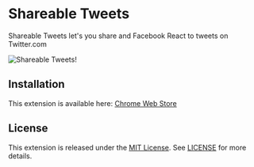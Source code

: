 # Shareable Tweets
Shareable Tweets let's you share and Facebook React to tweets on Twitter.com

![Shareable Tweets!](https://i.imgur.com/Zq75YDC.png)

## Installation
This extension is available here: [Chrome Web Store](https://chrome.google.com/webstore/detail/shareable-tweets/gmdhfohiimofdkgfibdamlamdbehooba)

## License
This extension is released under the [MIT License](https://opensource.org/licenses/MIT).
See [LICENSE](LICENSE) for more details.
